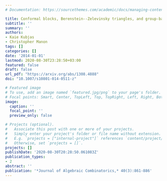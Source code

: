 ```yaml
---
# Documentation: https://sourcethemes.com/academic/docs/managing-content/

title: Conformal blocks, Berenstein--Zelevinsky triangles, and group-based models
subtitle: ''
summary: ''
authors:
- Kaie Kubjas
- Christopher Manon
tags: []
categories: []
date: '2014-01-01'
lastmod: 2020-08-30T23:28:50+03:00
featured: false
draft: false
url_pdf: "https://arxiv.org/abs/1308.4888"
doi: "10.1007/s10801-014-0511-z"

# Featured image
# To use, add an image named `featured.jpg/png` to your page's folder.
# Focal points: Smart, Center, TopLeft, Top, TopRight, Left, Right, BottomLeft, Bottom, BottomRight.
image:
  caption: ''
  focal_point: ''
  preview_only: false

# Projects (optional).
#   Associate this post with one or more of your projects.
#   Simply enter your project's folder or file name without extension.
#   E.g. `projects = ["internal-project"]` references `content/project/deep-learning/index.md`.
#   Otherwise, set `projects = []`.
projects: []
publishDate: '2020-08-30T20:28:50.061083Z'
publication_types:
- 2
abstract: ''
publication: '*Journal of Algebraic Combinatorics,* 40(3):861-886'
---
```

